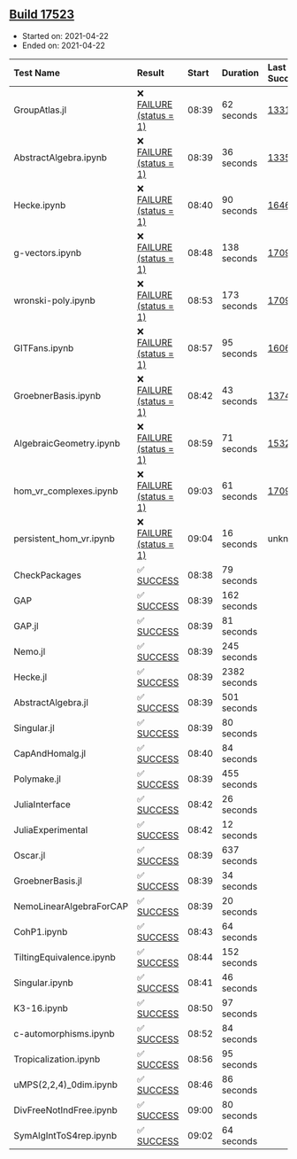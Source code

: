 ## [Build 17523](https://oscarci.mathematik.uni-kl.de/job/oscar/17523/)

* Started on: 2021-04-22
* Ended on: 2021-04-22

| Test Name    | Result | Start | Duration | Last Success | First Failure |
|:-------------|:-------|:------|:---------|:-------------|:--------------|
| GroupAtlas.jl | ❌ [FAILURE (status = 1)](https://oscarci.mathematik.uni-kl.de/job/oscar/17523/artifact/logs/build-17523/GroupAtlas.jl.log) | 08:39 | 62 seconds | [13311](https://oscarci.mathematik.uni-kl.de/job/oscar/13311/) | [13312](https://oscarci.mathematik.uni-kl.de/job/oscar/13312/) |
| AbstractAlgebra.ipynb | ❌ [FAILURE (status = 1)](https://oscarci.mathematik.uni-kl.de/job/oscar/17523/artifact/logs/build-17523/AbstractAlgebra.ipynb.log) | 08:39 | 36 seconds | [13355](https://oscarci.mathematik.uni-kl.de/job/oscar/13355/) | [13356](https://oscarci.mathematik.uni-kl.de/job/oscar/13356/) |
| Hecke.ipynb | ❌ [FAILURE (status = 1)](https://oscarci.mathematik.uni-kl.de/job/oscar/17523/artifact/logs/build-17523/Hecke.ipynb.log) | 08:40 | 90 seconds | [16463](https://oscarci.mathematik.uni-kl.de/job/oscar/16463/) | [16464](https://oscarci.mathematik.uni-kl.de/job/oscar/16464/) |
| g-vectors.ipynb | ❌ [FAILURE (status = 1)](https://oscarci.mathematik.uni-kl.de/job/oscar/17523/artifact/logs/build-17523/g-vectors.ipynb.log) | 08:48 | 138 seconds | [17099](https://oscarci.mathematik.uni-kl.de/job/oscar/17099/) | [17100](https://oscarci.mathematik.uni-kl.de/job/oscar/17100/) |
| wronski-poly.ipynb | ❌ [FAILURE (status = 1)](https://oscarci.mathematik.uni-kl.de/job/oscar/17523/artifact/logs/build-17523/wronski-poly.ipynb.log) | 08:53 | 173 seconds | [17098](https://oscarci.mathematik.uni-kl.de/job/oscar/17098/) | [17099](https://oscarci.mathematik.uni-kl.de/job/oscar/17099/) |
| GITFans.ipynb | ❌ [FAILURE (status = 1)](https://oscarci.mathematik.uni-kl.de/job/oscar/17523/artifact/logs/build-17523/GITFans.ipynb.log) | 08:57 | 95 seconds | [16068](https://oscarci.mathematik.uni-kl.de/job/oscar/16068/) | [16069](https://oscarci.mathematik.uni-kl.de/job/oscar/16069/) |
| GroebnerBasis.ipynb | ❌ [FAILURE (status = 1)](https://oscarci.mathematik.uni-kl.de/job/oscar/17523/artifact/logs/build-17523/GroebnerBasis.ipynb.log) | 08:42 | 43 seconds | [13748](https://oscarci.mathematik.uni-kl.de/job/oscar/13748/) | [13749](https://oscarci.mathematik.uni-kl.de/job/oscar/13749/) |
| AlgebraicGeometry.ipynb | ❌ [FAILURE (status = 1)](https://oscarci.mathematik.uni-kl.de/job/oscar/17523/artifact/logs/build-17523/AlgebraicGeometry.ipynb.log) | 08:59 | 71 seconds | [15322](https://oscarci.mathematik.uni-kl.de/job/oscar/15322/) | [15323](https://oscarci.mathematik.uni-kl.de/job/oscar/15323/) |
| hom_vr_complexes.ipynb | ❌ [FAILURE (status = 1)](https://oscarci.mathematik.uni-kl.de/job/oscar/17523/artifact/logs/build-17523/hom_vr_complexes.ipynb.log) | 09:03 | 61 seconds | [17099](https://oscarci.mathematik.uni-kl.de/job/oscar/17099/) | [17100](https://oscarci.mathematik.uni-kl.de/job/oscar/17100/) |
| persistent_hom_vr.ipynb | ❌ [FAILURE (status = 1)](https://oscarci.mathematik.uni-kl.de/job/oscar/17523/artifact/logs/build-17523/persistent_hom_vr.ipynb.log) | 09:04 | 16 seconds | unknown | unknown |
| CheckPackages | ✅ [SUCCESS](https://oscarci.mathematik.uni-kl.de/job/oscar/17523/artifact/logs/build-17523/CheckPackages.log) | 08:38 | 79 seconds |  |  |
| GAP | ✅ [SUCCESS](https://oscarci.mathematik.uni-kl.de/job/oscar/17523/artifact/logs/build-17523/GAP.log) | 08:39 | 162 seconds |  |  |
| GAP.jl | ✅ [SUCCESS](https://oscarci.mathematik.uni-kl.de/job/oscar/17523/artifact/logs/build-17523/GAP.jl.log) | 08:39 | 81 seconds |  |  |
| Nemo.jl | ✅ [SUCCESS](https://oscarci.mathematik.uni-kl.de/job/oscar/17523/artifact/logs/build-17523/Nemo.jl.log) | 08:39 | 245 seconds |  |  |
| Hecke.jl | ✅ [SUCCESS](https://oscarci.mathematik.uni-kl.de/job/oscar/17523/artifact/logs/build-17523/Hecke.jl.log) | 08:39 | 2382 seconds |  |  |
| AbstractAlgebra.jl | ✅ [SUCCESS](https://oscarci.mathematik.uni-kl.de/job/oscar/17523/artifact/logs/build-17523/AbstractAlgebra.jl.log) | 08:39 | 501 seconds |  |  |
| Singular.jl | ✅ [SUCCESS](https://oscarci.mathematik.uni-kl.de/job/oscar/17523/artifact/logs/build-17523/Singular.jl.log) | 08:39 | 80 seconds |  |  |
| CapAndHomalg.jl | ✅ [SUCCESS](https://oscarci.mathematik.uni-kl.de/job/oscar/17523/artifact/logs/build-17523/CapAndHomalg.jl.log) | 08:40 | 84 seconds |  |  |
| Polymake.jl | ✅ [SUCCESS](https://oscarci.mathematik.uni-kl.de/job/oscar/17523/artifact/logs/build-17523/Polymake.jl.log) | 08:39 | 455 seconds |  |  |
| JuliaInterface | ✅ [SUCCESS](https://oscarci.mathematik.uni-kl.de/job/oscar/17523/artifact/logs/build-17523/JuliaInterface.log) | 08:42 | 26 seconds |  |  |
| JuliaExperimental | ✅ [SUCCESS](https://oscarci.mathematik.uni-kl.de/job/oscar/17523/artifact/logs/build-17523/JuliaExperimental.log) | 08:42 | 12 seconds |  |  |
| Oscar.jl | ✅ [SUCCESS](https://oscarci.mathematik.uni-kl.de/job/oscar/17523/artifact/logs/build-17523/Oscar.jl.log) | 08:39 | 637 seconds |  |  |
| GroebnerBasis.jl | ✅ [SUCCESS](https://oscarci.mathematik.uni-kl.de/job/oscar/17523/artifact/logs/build-17523/GroebnerBasis.jl.log) | 08:39 | 34 seconds |  |  |
| NemoLinearAlgebraForCAP | ✅ [SUCCESS](https://oscarci.mathematik.uni-kl.de/job/oscar/17523/artifact/logs/build-17523/NemoLinearAlgebraForCAP.log) | 08:39 | 20 seconds |  |  |
| CohP1.ipynb | ✅ [SUCCESS](https://oscarci.mathematik.uni-kl.de/job/oscar/17523/artifact/logs/build-17523/CohP1.ipynb.log) | 08:43 | 64 seconds |  |  |
| TiltingEquivalence.ipynb | ✅ [SUCCESS](https://oscarci.mathematik.uni-kl.de/job/oscar/17523/artifact/logs/build-17523/TiltingEquivalence.ipynb.log) | 08:44 | 152 seconds |  |  |
| Singular.ipynb | ✅ [SUCCESS](https://oscarci.mathematik.uni-kl.de/job/oscar/17523/artifact/logs/build-17523/Singular.ipynb.log) | 08:41 | 46 seconds |  |  |
| K3-16.ipynb | ✅ [SUCCESS](https://oscarci.mathematik.uni-kl.de/job/oscar/17523/artifact/logs/build-17523/K3-16.ipynb.log) | 08:50 | 97 seconds |  |  |
| c-automorphisms.ipynb | ✅ [SUCCESS](https://oscarci.mathematik.uni-kl.de/job/oscar/17523/artifact/logs/build-17523/c-automorphisms.ipynb.log) | 08:52 | 84 seconds |  |  |
| Tropicalization.ipynb | ✅ [SUCCESS](https://oscarci.mathematik.uni-kl.de/job/oscar/17523/artifact/logs/build-17523/Tropicalization.ipynb.log) | 08:56 | 95 seconds |  |  |
| uMPS(2,2,4)_0dim.ipynb | ✅ [SUCCESS](https://oscarci.mathematik.uni-kl.de/job/oscar/17523/artifact/logs/build-17523/uMPS-2-2-4-_0dim.ipynb.log) | 08:46 | 86 seconds |  |  |
| DivFreeNotIndFree.ipynb | ✅ [SUCCESS](https://oscarci.mathematik.uni-kl.de/job/oscar/17523/artifact/logs/build-17523/DivFreeNotIndFree.ipynb.log) | 09:00 | 80 seconds |  |  |
| SymAlgIntToS4rep.ipynb | ✅ [SUCCESS](https://oscarci.mathematik.uni-kl.de/job/oscar/17523/artifact/logs/build-17523/SymAlgIntToS4rep.ipynb.log) | 09:02 | 64 seconds |  |  |
